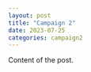 ```yaml
---
layout: post
title: "Campaign 2"
date: 2023-07-25
categories: campaign2
---
```

Content of the post.
